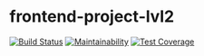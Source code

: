 # frontend-project-lvl2

[![Build Status](https://travis-ci.com/hartdegen/frontend-project-lvl2.svg?branch=master)](https://travis-ci.com/hartdegen/frontend-project-lvl2)
[![Maintainability](https://api.codeclimate.com/v1/badges/b869eeefe95ce274c3d4/maintainability)](https://codeclimate.com/github/hartdegen/frontend-project-lvl2/maintainability)
[![Test Coverage](https://api.codeclimate.com/v1/badges/b869eeefe95ce274c3d4/test_coverage)](https://codeclimate.com/github/hartdegen/frontend-project-lvl2/test_coverage)
